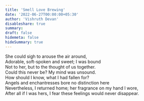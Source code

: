 ```yaml
---
title: 'Smell Love Brewing'
date: '2022-06-27T00:00:00+05:30'
author: 'Vishruth Devan'
disableshare: true
summary: 
draft: false
hidemeta: false
hideSummary: true
---
```


She could sigh to arouse the air around,  
Adorable, soft-spoken and sweet; I was bound  
Not to her, but to the thought of us together.  
Could this never be? My mind was unsound.  
How should I know, what I had fallen for?  
Angels and enchantresses bore no distinction here  
Nevertheless, I returned home; her fragrance on my hand I wore,  
After all if I was hers, I fear these feelings would never disappear.
